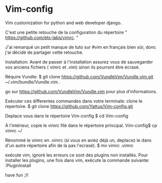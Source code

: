 # Vim-config
Vim customization for python and web developer django.

C'est une petite retouche de la configuration
du répertoire " https://github.com/ets-labs/vimrc. "

J'ai remarqué un petit manque de tuto sur #vim 
en français bien sûr, donc j'ai décidé de partager cette retouche.

Installation:
Avant de passer à l'installation assurez vous de sauvegarder vos anciens fichiers
( vimrc et .vim) sinon ils pourront être écrasé.

Réquire Vundle: 
        $ git clone https://github.com/VundleVim/Vundle.vim.git ~/.vim/bundle/Vundle.vim  .

go sur https://github.com/VundleVim/Vundle.vim pour plus d'informations.

Exécuter ces differentes commandes dans votre terminale: 
clone le repertoire.
        $ git clone https://github.com/Yattus/Vim-config.git

Deplace vous dans le répertoire Vim-config
$ cd Vim-config

À l'intérieur, copie le vimrc filé dans le répertoire principal.
        Vim-config$ cp vimrc ~/

Rénommé le vimrc en .vimrc (si vous en aviez déjà un, deplacez le
dans d'un autre répertoire afin de la pas l'ecrasé).
        $ mv vimrc .vimrc

exécute vim, ignoré les erreurs ce sont des plugins non installés.
Pour installer les plugins,
une fois dans vim, exécute la commande suivante:
:PluginInstall

have fun ;)!
